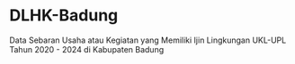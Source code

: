 # DLHK-Badung
Data Sebaran Usaha atau Kegiatan yang Memiliki Ijin Lingkungan UKL-UPL Tahun 2020 - 2024 di Kabupaten Badung
